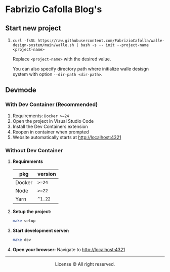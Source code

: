 # Fabrizio Cafolla Blog's

## Start new project

1. `curl -fsSL https://raw.githubusercontent.com/FabrizioCafolla/walle-design-system/main/walle.sh | bash -s -- init --project-name <project-name>`
   
   Replace `<project-name>` with the desired value.

   You can also specify directory path where initialize walle desisgn system with option `--dir-path <dir-path>`.

## Devmode

### With Dev Container (Recommended)

1. Requirements: `Docker >=24` 
2. Open the project in Visual Studio Code
3. Install the Dev Containers extension
4. Reopen in container when prompted
5. Website automatically starts at [http://localhost:4321](http://localhost:4321)

### Without Dev Container

1. **Requirements**

   | pkg  | version  |
   | ---- | -------- |
   | Docker | `>=24` |
   | Node   | `>=22` |
   | Yarn | `^1.22`|

2. **Setup the project:**

   ```bash
   make setup
   ```

3. **Start development server:**

   ```bash
   make dev
   ```

4. **Open your browser:**
   Navigate to [http://localhost:4321](http://localhost:4321)

---

<div align="center">License © All right reserved.</div>
